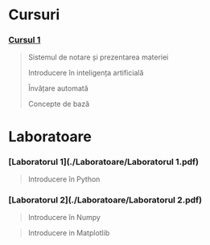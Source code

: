 

# Cursuri

### [Cursul 1](./Cursuri/Curs1.pdf)
 
  > Sistemul de notare și prezentarea materiei
  >
  > Introducere în inteligența artificială
  >
  > Învățare automată
  > 
  > Concepte de bază

# Laboratoare

### [Laboratorul 1](./Laboratoare/Laboratorul 1.pdf)

 > Introducere în Python
 
 ### [Laboratorul 2](./Laboratoare/Laboratorul 2.pdf)

 > Introducere în Numpy
 
 > Introducere in Matplotlib
